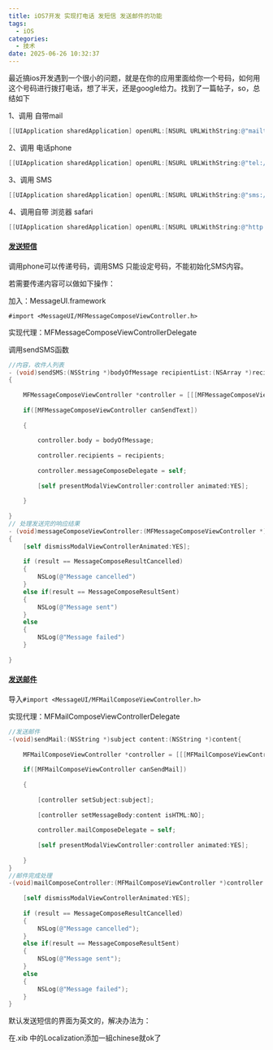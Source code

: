 ```yaml
---
title: iOS7开发 实现打电话 发短信 发送邮件的功能
tags:
  - iOS
categories:
  - 技术
date: 2025-06-26 10:32:37
---
```


最近搞ios开发遇到一个很小的问题，就是在你的应用里面给你一个号码，如何用这个号码进行拨打电话，想了半天，还是google给力。找到了一篇帖子，so，总结如下

1、调用 自带mail

```objectivec
[[UIApplication sharedApplication] openURL:[NSURL URLWithString:@"mailto://[email protected]"]];
```

2、调用 电话phone

```objectivec
[[UIApplication sharedApplication] openURL:[NSURL URLWithString:@"tel://8008808888"]];
```

3、调用 SMS

```objectivec
[[UIApplication sharedApplication] openURL:[NSURL URLWithString:@"sms://800888"]];
```

4、调用自带 浏览器 safari

```objectivec
[[UIApplication sharedApplication] openURL:[NSURL URLWithString:@"http://www.hzlzh.com"]];
```

#### [发送短信](#1)

调用phone可以传递号码，调用SMS 只能设定号码，不能初始化SMS内容。

若需要传递内容可以做如下操作：

加入：MessageUI.framework

`#import <MessageUI/MFMessageComposeViewController.h>`

实现代理：MFMessageComposeViewControllerDelegate

调用sendSMS函数

```objectivec
//内容，收件人列表
- (void)sendSMS:(NSString *)bodyOfMessage recipientList:(NSArray *)recipients
{
    
    MFMessageComposeViewController *controller = [[[MFMessageComposeViewController alloc] init] autorelease];
    
    if([MFMessageComposeViewController canSendText])
        
    {
        
        controller.body = bodyOfMessage;
        
        controller.recipients = recipients;
        
        controller.messageComposeDelegate = self;
        
        [self presentModalViewController:controller animated:YES];
        
    }
    
}
// 处理发送完的响应结果
- (void)messageComposeViewController:(MFMessageComposeViewController *)controller didFinishWithResult:(MessageComposeResult)result
{
    [self dismissModalViewControllerAnimated:YES];
    
    if (result == MessageComposeResultCancelled)
    {
        NSLog(@"Message cancelled")
    }
    else if(result == MessageComposeResultSent)
    {
        NSLog(@"Message sent")
    }
    else
    {
        NSLog(@"Message failed")
    }
                
}
```

#### [发送邮件](#2)

导入`#import <MessageUI/MFMailComposeViewController.h>`

实现代理：MFMailComposeViewControllerDelegate

```objectivec
//发送邮件
-(void)sendMail:(NSString *)subject content:(NSString *)content{
    
    MFMailComposeViewController *controller = [[[MFMailComposeViewController alloc] init] autorelease];
    
    if([MFMailComposeViewController canSendMail])
        
    {
        
        [controller setSubject:subject];
        
        [controller setMessageBody:content isHTML:NO];
        
        controller.mailComposeDelegate = self;
        
        [self presentModalViewController:controller animated:YES];
        
    }
}
//邮件完成处理
-(void)mailComposeController:(MFMailComposeViewController *)controller didFinishWithResult:(MFMailComposeResult)result error:(NSError *)error{
    
    [self dismissModalViewControllerAnimated:YES];
    
    if (result == MessageComposeResultCancelled)
    {
        NSLog(@"Message cancelled");
    }
    else if(result == MessageComposeResultSent)
    {
        NSLog(@"Message sent");
    }
    else
    {
        NSLog(@"Message failed");
    }
}
```

默认发送短信的界面为英文的，解决办法为：

在.xib 中的Localization添加一組chinese就ok了

